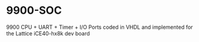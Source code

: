 # 9900-SOC
9900 CPU + UART + Timer + I/O Ports coded in VHDL and implemented for the Lattice iCE40-hx8k dev board
